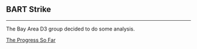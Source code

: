##  BART Strike

*** 

The Bay Area D3 group decided to do some analysis.

[The Progress So Far](http://enjalot.github.io/bart/)
